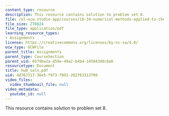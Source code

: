```yaml
---
content_type: resource
description: This resource contains solution to problem set 8.
file: /ol-ocw-studio-app/courses/10-34-numerical-methods-applied-to-chemical-engineering-fall-2005/4d76731736e5f9737091202763313709_hw8_soln.pdf
file_size: 278824
file_type: application/pdf
learning_resource_types:
- Assignments
license: https://creativecommons.org/licenses/by-nc-sa/4.0/
ocw_type: OCWFile
parent_title: Assignments
parent_type: CourseSection
parent_uid: 6579ba2a-d59e-49a2-b4b4-14584348cba6
resourcetype: Document
title: hw8_soln.pdf
uid: 4d767317-36e5-f973-7091-202763313709
video_files:
  video_thumbnail_file: null
video_metadata:
  youtube_id: null
---
```

This resource contains solution to problem set 8.